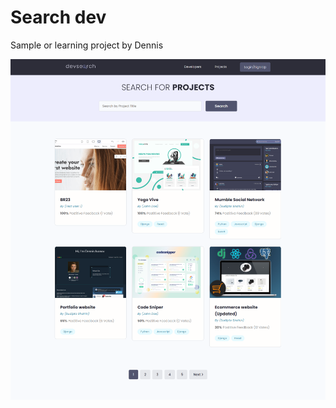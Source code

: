 <h1>Search dev</h1>

<p>Sample or learning project by Dennis</p>

<img src='myproject/siteview.png'/>
